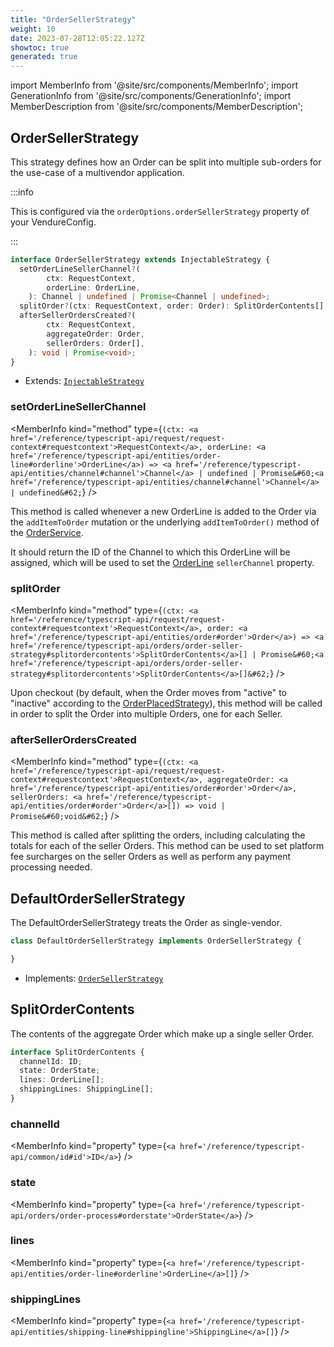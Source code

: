 ```yaml
---
title: "OrderSellerStrategy"
weight: 10
date: 2023-07-28T12:05:22.127Z
showtoc: true
generated: true
---
```

<!-- This file was generated from the Vendure source. Do not modify. Instead, re-run the "docs:build" script -->
import MemberInfo from '@site/src/components/MemberInfo';
import GenerationInfo from '@site/src/components/GenerationInfo';
import MemberDescription from '@site/src/components/MemberDescription';


## OrderSellerStrategy

<GenerationInfo sourceFile="packages/core/src/config/order/order-seller-strategy.ts" sourceLine="45" packageName="@vendure/core" since="2.0.0" />

This strategy defines how an Order can be split into multiple sub-orders for the use-case of
a multivendor application.

:::info

This is configured via the `orderOptions.orderSellerStrategy` property of
your VendureConfig.

:::

```ts title="Signature"
interface OrderSellerStrategy extends InjectableStrategy {
  setOrderLineSellerChannel?(
        ctx: RequestContext,
        orderLine: OrderLine,
    ): Channel | undefined | Promise<Channel | undefined>;
  splitOrder?(ctx: RequestContext, order: Order): SplitOrderContents[] | Promise<SplitOrderContents[]>;
  afterSellerOrdersCreated?(
        ctx: RequestContext,
        aggregateOrder: Order,
        sellerOrders: Order[],
    ): void | Promise<void>;
}
```
* Extends: <code><a href='/reference/typescript-api/common/injectable-strategy#injectablestrategy'>InjectableStrategy</a></code>



<div className="members-wrapper">

### setOrderLineSellerChannel

<MemberInfo kind="method" type={`(ctx: <a href='/reference/typescript-api/request/request-context#requestcontext'>RequestContext</a>, orderLine: <a href='/reference/typescript-api/entities/order-line#orderline'>OrderLine</a>) => <a href='/reference/typescript-api/entities/channel#channel'>Channel</a> | undefined | Promise&#60;<a href='/reference/typescript-api/entities/channel#channel'>Channel</a> | undefined&#62;`}   />

This method is called whenever a new OrderLine is added to the Order via the `addItemToOrder` mutation or the
underlying `addItemToOrder()` method of the <a href='/reference/typescript-api/services/order-service#orderservice'>OrderService</a>.

It should return the ID of the Channel to which this OrderLine will be assigned, which will be used to set the
<a href='/reference/typescript-api/entities/order-line#orderline'>OrderLine</a> `sellerChannel` property.
### splitOrder

<MemberInfo kind="method" type={`(ctx: <a href='/reference/typescript-api/request/request-context#requestcontext'>RequestContext</a>, order: <a href='/reference/typescript-api/entities/order#order'>Order</a>) => <a href='/reference/typescript-api/orders/order-seller-strategy#splitordercontents'>SplitOrderContents</a>[] | Promise&#60;<a href='/reference/typescript-api/orders/order-seller-strategy#splitordercontents'>SplitOrderContents</a>[]&#62;`}   />

Upon checkout (by default, when the Order moves from "active" to "inactive" according to the <a href='/reference/typescript-api/orders/order-placed-strategy#orderplacedstrategy'>OrderPlacedStrategy</a>),
this method will be called in order to split the Order into multiple Orders, one for each Seller.
### afterSellerOrdersCreated

<MemberInfo kind="method" type={`(ctx: <a href='/reference/typescript-api/request/request-context#requestcontext'>RequestContext</a>, aggregateOrder: <a href='/reference/typescript-api/entities/order#order'>Order</a>, sellerOrders: <a href='/reference/typescript-api/entities/order#order'>Order</a>[]) => void | Promise&#60;void&#62;`}   />

This method is called after splitting the orders, including calculating the totals for each of the seller Orders.
This method can be used to set platform fee surcharges on the seller Orders as well as perform any payment processing
needed.


</div>


## DefaultOrderSellerStrategy

<GenerationInfo sourceFile="packages/core/src/config/order/default-order-seller-strategy.ts" sourceLine="11" packageName="@vendure/core" since="2.0.0" />

The DefaultOrderSellerStrategy treats the Order as single-vendor.

```ts title="Signature"
class DefaultOrderSellerStrategy implements OrderSellerStrategy {

}
```
* Implements: <code><a href='/reference/typescript-api/orders/order-seller-strategy#ordersellerstrategy'>OrderSellerStrategy</a></code>




## SplitOrderContents

<GenerationInfo sourceFile="packages/core/src/config/order/order-seller-strategy.ts" sourceLine="21" packageName="@vendure/core" since="2.0.0" />

The contents of the aggregate Order which make up a single seller Order.

```ts title="Signature"
interface SplitOrderContents {
  channelId: ID;
  state: OrderState;
  lines: OrderLine[];
  shippingLines: ShippingLine[];
}
```

<div className="members-wrapper">

### channelId

<MemberInfo kind="property" type={`<a href='/reference/typescript-api/common/id#id'>ID</a>`}   />


### state

<MemberInfo kind="property" type={`<a href='/reference/typescript-api/orders/order-process#orderstate'>OrderState</a>`}   />


### lines

<MemberInfo kind="property" type={`<a href='/reference/typescript-api/entities/order-line#orderline'>OrderLine</a>[]`}   />


### shippingLines

<MemberInfo kind="property" type={`<a href='/reference/typescript-api/entities/shipping-line#shippingline'>ShippingLine</a>[]`}   />




</div>
